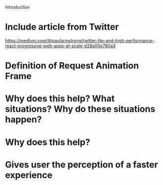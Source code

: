 Introduction
# Include article from Twitter
https://medium.com/@paularmstrong/twitter-lite-and-high-performance-react-progressive-web-apps-at-scale-d28a00e780a3

# Definition of Request Animation Frame


# Why does this help? What situations? Why do these situations happen?

# Why does this help?
# Gives user the perception of a faster experience

